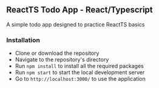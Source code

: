 ## ReactTS Todo App  - React/Typescript
A simple todo app designed to practice ReactTS basics

### Installation
- Clone or download the repository
- Navigate to the repository's directory
- Run `npm install` to install all the required packages
- Run `npm start` to start the local development server
- Go to `http://localhost:3000/` to use the application
